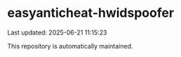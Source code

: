# easyanticheat-hwidspoofer

Last updated: 2025-06-21 11:15:23

This repository is automatically maintained.
